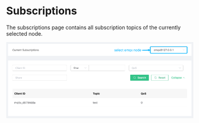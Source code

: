 # Subscriptions

The subscriptions page contains all subscription topics of the currently selected node.

![subscriptions](../../_assets/deployments/dashboard/subscriptions.png)
